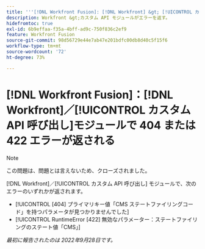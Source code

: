 ```yaml
---
title: '''[!DNL Workfront Fusion]: [!DNL Workfront] &gt; [!UICONTROL カスタム API 呼び出し] 404 または 422 エラーを返すモジュール'
description: Workfront &gt;カスタム API モジュールがエラーを返す。
hidefromtoc: true
exl-id: 6b9effaa-f35a-4bff-ad9c-750f836c2ef9
feature: Workfront Fusion
source-git-commit: 98d56729e44e7ab47e201bdfc00db8d40c5f15f6
workflow-type: tm+mt
source-wordcount: '72'
ht-degree: 73%

---
```


# [!DNL Workfront Fusion]：[!DNL Workfront]／[!UICONTROL  カスタム API 呼び出し]モジュールで 404 または 422 エラーが返される

>[!NOTE]
>
>この問題は、問題とは言えないため、クローズされました。

[!DNL Workfront]／[!UICONTROL カスタム API 呼び出し] モジュールで、次のエラーのいずれかが返されます。

* [!UICONTROL [404] プライマリキー値「CMS ステートファイリングコード」を持つパラメータが見つかりませんでした]
* [!UICONTROL RuntimeError [422] 無効なパラメーター：ステートファイリングのステート値「CMS」]

_最初に報告されたのは 2022年9月28日です。_

